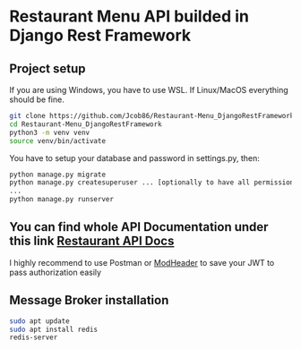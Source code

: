 # Restaurant Menu API builded in Django Rest Framework

## Project setup

If you are using Windows, you have to use WSL. If Linux/MacOS everything should be fine.

```bash
git clone https://github.com/Jcob86/Restaurant-Menu_DjangoRestFramework.git
cd Restaurant-Menu_DjangoRestFramework
python3 -m venv venv 
source venv/bin/activate
```

You have to setup your database and password in settings.py, then:
```bash
python manage.py migrate
python manage.py createsuperuser ... [optionally to have all permissions]
...
python manage.py runserver
```

## You can find whole API Documentation under this link <a href="http://localhost:8000/swagger/schema" target="_blank">Restaurant API Docs</a>

I highly recommend to use Postman or <a href="https://chrome.google.com/webstore/detail/modheader-modify-http-hea/idgpnmonknjnojddfkpgkljpfnnfcklj" target="_blank">ModHeader</a> to save your JWT to pass authorization easily


## Message Broker installation
```bash
sudo apt update
sudo apt install redis
redis-server
```
